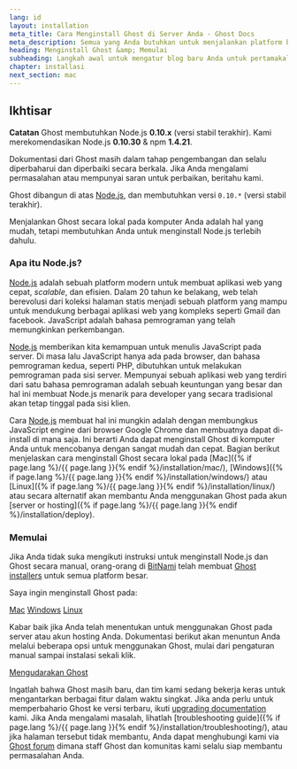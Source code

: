 ```yaml
---
lang: id
layout: installation
meta_title: Cara Menginstall Ghost di Server Anda - Ghost Docs
meta_description: Semua yang Anda butuhkan untuk menjalankan platform blogging Ghost di lingkungan lokal dan remote.
heading: Menginstall Ghost &amp; Memulai
subheading: Langkah awal untuk mengatur blog baru Anda untuk pertamakalinya.
chapter: installasi
next_section: mac
---
```


## Ikhtisar <a id="overview"></a>

<p class="note"><strong>Catatan</strong> Ghost membutuhkan Node.js <strong>0.10.x</strong> (versi stabil terakhir). Kami merekomendasikan Node.js <strong>0.10.30</strong> & npm <strong>1.4.21</strong>.</p>

Dokumentasi dari Ghost masih dalam tahap pengembangan dan selalu diperbaharui dan diperbaiki secara berkala. Jika Anda mengalami permasalahan atau mempunyai saran untuk perbaikan, beritahu kami.

Ghost dibangun di atas [Node.js](http://nodejs.org), dan membutuhkan versi `0.10.*` (versi stabil terakhir).

Menjalankan Ghost secara lokal pada komputer Anda adalah hal yang mudah, tetapi membutuhkan Anda untuk menginstall Node.js terlebih dahulu.

### Apa itu Node.js?

[Node.js](http://nodejs.org) adalah sebuah platform modern untuk membuat aplikasi web yang cepat, <em>scalable</em>, dan efisien.
    Dalam 20 tahun ke belakang, web telah berevolusi dari koleksi halaman statis menjadi sebuah platform yang mampu untuk mendukung berbagai aplikasi web yang kompleks seperti Gmail dan facebook.
    JavaScript adalah bahasa pemrograman yang telah memungkinkan perkembangan.

[Node.js](http://nodejs.org) memberikan kita kemampuan untuk menulis JavaScript pada server. Di masa lalu JavaScript hanya ada pada browser, dan bahasa pemrograman kedua, seperti PHP, dibutuhkan untuk melakukan pemrograman pada sisi server. Mempunyai sebuah aplikasi web yang terdiri dari satu bahasa pemrograman adalah sebuah keuntungan yang besar dan hal ini membuat Node.js menarik para developer yang secara tradisional akan tetap tinggal pada sisi klien.

Cara [Node.js](http://nodejs.org) membuat hal ini mungkin adalah dengan membungkus JavaScript engine dari browser Google Chrome dan membuatnya dapat di-install di mana saja. Ini berarti Anda dapat menginstall Ghost di komputer Anda untuk mencobanya dengan sangat mudah dan cepat.
    Bagian berikut menjelaskan cara menginstall Ghost secara lokal pada [Mac]({% if page.lang %}/{{ page.lang }}{% endif %}/installation/mac/),  [Windows]({% if page.lang %}/{{ page.lang }}{% endif %}/installation/windows/) atau [Linux]({% if page.lang %}/{{ page.lang }}{% endif %}/installation/linux/) atau secara alternatif akan membantu Anda menggunakan Ghost pada akun [server or hosting]({% if page.lang %}/{{ page.lang }}{% endif %}/installation/deploy).

### Memulai

Jika Anda tidak suka mengikuti instruksi untuk menginstall Node.js dan Ghost secara manual, orang-orang di [BitNami](http://bitnami.com/) telah membuat [Ghost installers](http://bitnami.com/stack/ghost) untuk semua platform besar.

Saya ingin menginstall Ghost pada:

<div class="text-center install-ghost">
    <a href="{% if page.lang %}/{{ page.lang }}{% endif %}/installation/mac/" class="btn btn-success btn-large">Mac</a>
    <a href="{% if page.lang %}/{{ page.lang }}{% endif %}/installation/windows/" class="btn btn-success btn-large">Windows</a>
    <a href="{% if page.lang %}/{{ page.lang }}{% endif %}/installation/linux/" class="btn btn-success btn-large">Linux</a>
</div>

Kabar baik jika Anda telah menentukan untuk menggunakan Ghost pada server atau akun hosting Anda. Dokumentasi berikut akan menuntun Anda melalui beberapa opsi untuk menggunakan Ghost, mulai dari pengaturan manual sampai instalasi sekali klik.

<div class="text-center install-ghost">
    <a href="{% if page.lang %}/{{ page.lang }}{% endif %}/installation/deploy/" class="btn btn-success btn-large">Mengudarakan Ghost</a>
</div>

Ingatlah bahwa Ghost masih baru, dan tim kami sedang bekerja keras untuk mengantarkan berbagai fitur dalam waktu singkat. Jika anda perlu untuk memperbahario Ghost ke versi terbaru, ikuti [upgrading documentation](/installation/upgrading/) kami.
    Jika Anda mengalami masalah, lihatlah [troubleshooting guide]({% if page.lang %}/{{ page.lang }}{% endif %}/installation/troubleshooting/), atau jika halaman tersebut tidak membantu, Anda dapat menghubungi kami via [Ghost forum](http://ghost.org/forum) dimana staff Ghost dan komunitas kami selalu siap membantu permasalahan Anda.

